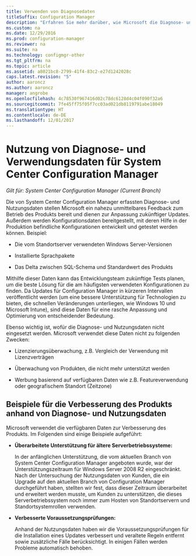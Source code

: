 ```yaml
---
title: Verwenden von Diagnosedaten
titleSuffix: Configuration Manager
description: "Erfahren Sie mehr darüber, wie Microsoft die Diagnose- und Nutzungsdaten verwendet, die System Center Configuration Manager sammelt."
ms.custom: na
ms.date: 12/29/2016
ms.prod: configuration-manager
ms.reviewer: na
ms.suite: na
ms.technology: configmgr-other
ms.tgt_pltfrm: na
ms.topic: article
ms.assetid: a8021bc8-2799-41f4-83c2-e27d1242028c
caps.latest.revision: "5"
author: aaroncz
ms.author: aaroncz
manager: angrobe
ms.openlocfilehash: 4c78530f967416d02c78dc6128d4c04f090f32a6
ms.sourcegitcommit: 7fe45ff75f05f7cc03ad021db8119791abe18049
ms.translationtype: HT
ms.contentlocale: de-DE
ms.lasthandoff: 12/01/2017
---
```

# <a name="how-diagnostics-and-usage-data-is-used-for-system-center-configuration-manager"></a>Nutzung von Diagnose- und Verwendungsdaten für System Center Configuration Manager

*Gilt für: System Center Configuration Manager (Current Branch)*

Die von System Center Configuration Manager erfassten Diagnose- und Nutzungsdaten stellen Microsoft ein nahezu unmittelbares Feedback zum Betrieb des Produkts bereit und dienen zur Anpassung zukünftiger Updates. Außerdem werden Konfigurationsdaten bereitgestellt, mit deren Hilfe in der Produktion befindliche Konfigurationen entwickelt und getestet werden können. Beispiel:  

-   Die vom Standortserver verwendeten Windows Server-Versionen  

-   Installierte Sprachpakete  

-   Das Delta zwischen SQL-Schema und Standardwert des Produkts  

Mithilfe dieser Daten kann das Entwicklungsteam zukünftige Tests planen, um die beste Lösung für die am häufigsten verwendeten Konfigurationen zu finden. Da Updates für Configuration Manager in kürzeren Intervallen veröffentlicht werden (um eine bessere Unterstützung für Technologien zu bieten, die schnellen Veränderungen unterliegen, wie Windows 10 und Microsoft Intune), sind diese Daten für eine rasche Anpassung und Optimierung von entscheidender Bedeutung.  

Ebenso wichtig ist, wofür die Diagnose- und Nutzungsdaten nicht eingesetzt werden. Microsoft verwendet diese Daten nicht zu folgenden Zwecken:  

-   Lizenzierungsüberwachung, z.B. Vergleich der Verwendung mit Lizenzverträgen  

-   Überwachung von Produkten, die nicht mehr unterstützt werden  

-   Werbung basierend auf verfügbaren Daten wie z.B. Featureverwendung oder geografischem Standort (Zeitzone)  

##  <a name="bkmk_improve"></a> Beispiele für die Verbesserung des Produkts anhand von Diagnose- und Nutzungsdaten  
Microsoft verwendet die verfügbaren Daten zur Verbesserung des Produkts. Im Folgenden sind einige Beispiele aufgeführt:  

-   **Überarbeitete Unterstützung für ältere Serverbetriebssysteme:**  

     In der anfänglichen Unterstützung, die vom aktuellen Branch von System Center Configuration Manager angeboten wurde, war der Unterstützungszeitraum für Windows Server 2008 R2 eingeschränkt. Nach der Untersuchung der Nutzungsdaten von Kunden, die ein Upgrade auf den aktuellen Branch von Configuration Manager durchgeführt haben, stellten wir fest, dass dieser Zeitraum überarbeitet und erweitert werden musste, um Kunden zu unterstützen, die dieses Serverbetriebssystem noch immer zum Hosten von Standortservern und Standortsystemrollen verwenden.  

-   **Verbesserte Voraussetzungsprüfungen:**  

     Anhand der Nutzungsdaten haben wir die Voraussetzungsprüfungen für die Installation eines Updates verbessert und veraltete Regeln entfernt sowie zusätzliche Fälle berücksichtigt. In einigen Fällen werden Probleme automatisch behoben.  
